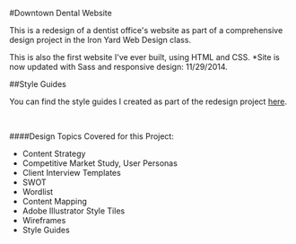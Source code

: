 #Downtown Dental Website

This is a redesign of a dentist office's website as part of a comprehensive design project in the Iron Yard Web Design class.

This is also the first website I've ever built, using HTML and CSS. 
*Site is now updated with Sass and responsive design: 11/29/2014.
<br>

##Style Guides

You can find the style guides I created as part of the redesign project [here](http://michellechild.github.io/downtowndental_styleguides/). 

<br>

####Design Topics Covered for this Project:


* Content Strategy
* Competitive Market Study, User Personas
* Client Interview Templates
* SWOT
* Wordlist
* Content Mapping
* Adobe Illustrator Style Tiles
* Wireframes
* Style Guides

